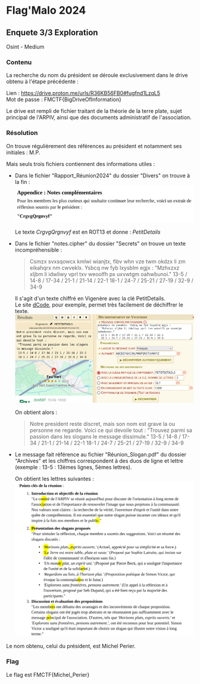 # Flag'Malo 2024

## Enquete 3/3 Exploration

Osint - Medium

### Contenu

La recherche du nom du président se déroule exclusivement dans le drive obtenu à l'étape précédente :

Lien : https://drive.proton.me/urls/R36KB56FB0#fugfnd1LzqL5 \
Mot de passe : FMCTF{BigDriveOfInformation}

Le drive est rempli de fichier traitant de la théorie de la terre plate, sujet principal de l'ARPIV, ainsi que des documents administratif de l'association.

### Résolution

On trouve régulièrement des références au président et notamment ses initiales : M.P.

Mais seuls trois fichiers contiennent des informations utiles :
- Dans le fichier "Rapport_Réunion2024" du dossier "Divers" on trouve à la fin :
  ![Contenu Rapport_Réunion2024](img/fich1.png)

  Le texte *CrgvgQrgnvyf* est en ROT13 et donne : *PetitDetails*

- Dans le fichier "notes.cipher" du dossier "Secrets" on trouve un texte incompréhensible :
  > Csmzx svxsqowcx kmlwi wianjtx, fibv whn vze twm okdzx li zm eikahqrx nm cwveklx. Ysbcq nw fyb lxysblm egjx :
  "Mzhxzxz xljbm li idwliwy vprl txv weoolfh px uxvwtgm oahwbunoi."
  13-5 / 14-8 / 17-34 / 21-1 / 21-14 / 22-1
  18-1 / 24-7 / 25-21 / 27-19 / 32-9 / 34-9

  Il s'agit d'un texte chiffré en Vigenère avec la clé PetitDetails. \
  Le site [dCode](https://www.dcode.fr/chiffre-vigenere), pour exemple, permet très facilement de déchiffrer le texte.
  ![Déchiffrement par le site dCode](img/dcode.png)

  On obtient alors :
  > Notre president reste discret, mais son nom est grave la ou personne ne regarde. Voici ce qui devoile tout :
  "Trouvez parmi sa passion dans les slogans le message dissimule."
  13-5 / 14-8 / 17-34 / 21-1 / 21-14 / 22-1
  18-1 / 24-7 / 25-21 / 27-19 / 32-9 / 34-9

- Le message fait référence au fichier "Réunion_Slogan.pdf" du dossier "Archives" et les chiffres correspondent à des duos de ligne et lettre (exemple : 13-5 :  13èmes lignes, 5èmes lettres).

  On obtient les lettres suivantes :
  ![Fichier des slogans](img/fich3.png)

Le nom obtenu, celui du président, est Michel Perier.

### Flag

Le flag est FMCTF{Michel_Perier}
